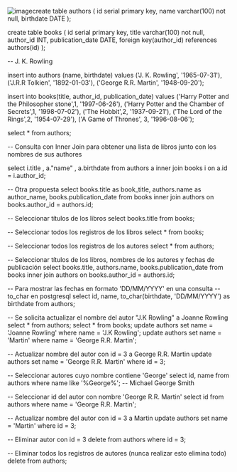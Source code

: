 ![image](https://github.com/user-attachments/assets/1a49e520-4507-4346-af5f-5f764304583c)create table authors (
	id serial primary key,
	name varchar(100) not null,
	birthdate DATE
);

create table books (
	id serial primary key,
	title varchar(100) not null,
	author_id INT,
	publication_date DATE,
	foreign key(author_id) references authors(id)
);

-- J. K. Rowling

insert into authors (name, birthdate) values
('J. K. Rowling', '1965-07-31'),
('J.R.R Tolkien', '1892-01-03'),
('George R.R. Martin', '1948-09-20');

insert into books(title, author_id, publication_date) values
('Harry Potter and the Philosopher stone',1, '1997-06-26'),
('Harry Potter and the Chamber of Secrets',1, '1998-07-02'),
('The Hobbit',2, '1937-09-21'),
('The Lord of the Rings',2, '1954-07-29'),
('A Game of Thrones', 3, '1996-08-06');

select * from authors;

-- Consulta con Inner Join para obtener una lista de libros junto con los nombres de sus authores

select
	i.title ,
	a."name" ,
	a.birthdate
from
	authors a
inner join books i
on
	a.id = i.author_id;

-- Otra propuesta
select
	books.title as book_title,
	authors.name as author_name,
	books.publication_date
from
	books
inner join 
	authors on books.author_id = authors.id;

 -- Seleccionar títulos de los libros
select books.title from books;

-- Seleccionar todos los registros de los libros
select * from books;

-- Seleccionar todos los registros de los autores
select * from authors;

-- Seleccionar títulos de los libros, nombres de los autores y fechas de publicación
select
    books.title,
    authors.name,
    books.publication_date
from books
inner join
    authors on books.author_id = authors.id;

-- Para mostrar las fechas en formato 'DD/MM/YYYY' en una consulta
-- to_char en postgresql
select id, name, to_char(birthdate, 'DD/MM/YYYY') as birthdate from authors;

-- Se solicita actualizar el nombre del autor "J.K Rowling" a Joanne Rowling
select * from authors;
select * from books;
update authors set name = 'Joanne Rowling' where name = 'J.K Rowling';
update authors set name = 'Martin' where name = 'George R.R. Martin';

-- Actualizar nombre del autor con id = 3 a George R.R. Martin
update authors set name = 'George R.R. Martin' where id = 3;

-- Seleccionar autores cuyo nombre contiene 'George'
select id, name from authors where name like '%George%'; -- Michael George Smith

-- Seleccionar id del autor con nombre 'George R.R. Martin'
select id from authors where name = 'George R.R. Martin';

-- Actualizar nombre del autor con id = 3 a Martin
update authors set name = 'Martin' where id = 3;

-- Eliminar autor con id = 3
delete from authors where id = 3;

-- Eliminar todos los registros de autores (nunca realizar esto elimina todo)
delete from authors;

